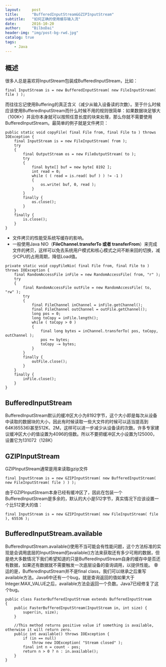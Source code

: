 ```yaml
---
layout:     post
title:      "BufferedInputStream&GZIPInputStream"
subtitle:   "如何正确的使用缓存输入流"
date:       2016-10-20
author:     "BilboDai"
header-img: "img/post-bg-rwd.jpg"
catalog: true
tags:
    - Java
---
```


概述
---
很多人总是喜欢将InputStream包装成BufferedInputStream，比如：

```
final InputStream is = new BufferedInputStream( new FileInputStream( file ) );
```

而往往忘记使用Buffering的真正含义（减少从输入设备读的次数）。至于什么时候应该使用BufferedInputStream而什么时候不用的规则很简单：如果数据块足够大（100K+）并且你本身就可以按照任意长度的块来处理，那么你就不需要使用BufferedInputStream。最简单的例子就是文件拷贝：

```
public static void copyFile( final File from, final File to ) throws IOException {
    final InputStream is = new FileInputStream( from );
    try
    {
        final OutputStream os = new FileOutputStream( to );
        try
        {
            final byte[] buf = new byte[ 8192 ];
            int read = 0;
            while ( ( read = is.read( buf ) ) != -1 )
            {
                os.write( buf, 0, read );
            }
        }
        finally {
            os.close();
        }
    }
    finally {
        is.close();
    }
}
```

- 文件拷贝的性能受系统写缓存的影响。
- 一般使用Java NIO（**FileChannel.transferTo 或者 transferFrom**）来完成文件的拷贝，这样可以免去系统用户模式和核心模式之间不断来回的切换，减少CPU的占用周期，降低Load值。

```
private static void copyFileNio( final File from, final File to ) throws IOException {
    final RandomAccessFile inFile = new RandomAccessFile( from, "r" );
    try
    {
        final RandomAccessFile outFile = new RandomAccessFile( to, "rw" );
        try
        {
            final FileChannel inChannel = inFile.getChannel();
            final FileChannel outChannel = outFile.getChannel();
            long pos = 0;
            long toCopy = inFile.length();
            while ( toCopy > 0 )
            {
                final long bytes = inChannel.transferTo( pos, toCopy, outChannel );
                pos += bytes;
                toCopy -= bytes;
            }
        }
        finally {
            outFile.close();
        }
    }
    finally {
        inFile.close();
    }
}
```

BufferedInputStream
---
BufferedInputStream默认的缓冲区大小为8192字节，这个大小即是每次从设备中读取的数据块的大小，因此有时候读取一些大文件的时候可以适当提高到64K(65536)甚至512K、2M，这样可以进一步减少从设备读的次数。许多专家建议缓冲区大小的值设置为4096的倍数。所以不要把缓冲区大小设置为125000，设置它为131072（128K）

GZIPInputStream
---
GZIPInputStream通常是用来读取gzip文件

    final InputStream is = new GZIPInputStream( new BufferedInputStream( new FileInputStream( file ) ) );

由于GZIPInputStream本身已经有缓冲区了，因此在包装一个BufferedInputStream是多余的，默认的大小是512字节，真实情况下应该设置一个比512更大的值：

    final InputStream is = new GZIPInputStream( new FileInputStream( file ), 65536 );

BufferedInputStream.available
---
BufferedInputStream.available()使用不当可能会有性能问题，这个方法标准的实现是会调用底层的InputStream的available()方法来获取还有多少可用的数据，但是绝大多数情况下我们希望知道的只是BufferedInputStream自身的缓存中是否还有数据，如果还有数据就不需要触发一次底层设备的查询调用，以提供性能。
幸运的是，BufferedInputStream并不是final class，我们可以继承之后重写available方法。Java6中还有一个bug，就是查询返回的值如果大于Integer.MAX_VALUE之后，available方法会返回一个负数。Java7已经修复了这个bug。

```
public class FasterBufferedInputStream extends BufferedInputStream
{
    public FasterBufferedInputStream(InputStream in, int size) {
        super(in, size);
    }
 
    //This method returns positive value if something is available, otherwise it will return zero.
    public int available() throws IOException {
        if (in == null)
            throw new IOException( "Stream closed" );
        final int n = count - pos;
        return n > 0 ? n : in.available();
    }
}
```